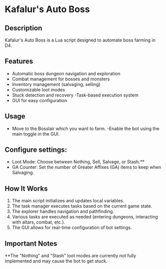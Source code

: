 # Kafalur's Auto Boss

## Description
Kafalur's Auto Boss is a Lua script designed to automate boss farming in D4.

## Features
- Automatic boss dungeon navigation and exploration
- Combat management for bosses and monsters
- Inventory management (salvaging, selling)
- Customizable loot modes
- Stuck detection and recovery
 -Task-based execution system
- GUI for easy configuration

## Usage
- Move to the Bosslair which you want to farm.
 -Enable the bot using the main toggle in the GUI.

## Configure settings:
- Loot Mode: Choose between Nothing, Sell, Salvage, or Stash.**
- GA Counter: Set the number of Greater Affixes (GA) items to keep when Salvaging.

## How It Works
1. The main script initializes and updates local variables.
2. The task manager executes tasks based on the current game state.
3. The explorer handles navigation and pathfinding.
4. Various tasks are executed as needed (entering dungeons, interacting with altars, combat, etc.).
5. The GUI allows for real-time configuration of bot settings.

## Important Notes
**The "Nothing" and "Stash" loot modes are currently not fully implemented and may cause the bot to get stuck.
